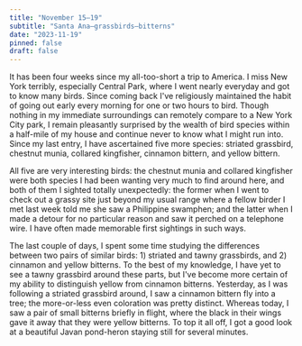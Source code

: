 ```yaml
---
title: "November 15–19"
subtitle: "Santa Ana—grassbirds—bitterns"
date: "2023-11-19"
pinned: false
draft: false
---
```


It has been four weeks since my all-too-short a trip to America. I miss New York terribly, especially Central Park, where I went nearly everyday and got to know many birds. Since coming back I've religiously maintained the habit of going out early every morning for one or two hours to bird. Though nothing in my immediate surroundings can remotely compare to a New York City park, I remain pleasantly surprised by the wealth of bird species within a half-mile of my house and continue never to know what I might run into. Since my last entry, I have ascertained five more species: striated grassbird, chestnut munia, collared kingfisher, cinnamon bittern, and yellow bittern.

All five are very interesting birds: the chestnut munia and collared kingfisher were both species I had been wanting very much to find around here, and both of them I sighted totally unexpectedly: the former when I went to check out a grassy site just beyond my usual range where a fellow birder I met last week told me she saw a Philippine swamphen; and the latter when I made a detour for no particular reason and saw it perched on a telephone wire. I have often made memorable first sightings in such ways.

The last couple of days, I spent some time studying the differences between two pairs of similar birds: 1) striated and tawny grassbirds, and 2) cinnamon and yellow bitterns. To the best of my knowledge, I have yet to see a tawny grassbird around these parts, but I've become more certain of my ability to distinguish yellow from cinnamon bitterns. Yesterday, as I was following a striated grassbird around, I saw a cinnamon bittern fly into a tree; the more-or-less even coloration was pretty distinct. Whereas today, I saw a pair of small bitterns briefly in flight, where the black in their wings gave it away that they were yellow bitterns. To top it all off, I got a good look at a beautiful Javan pond-heron staying still for several minutes.
